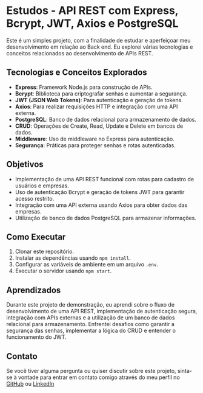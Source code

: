 # Estudos - API REST com Express, Bcrypt, JWT, Axios e PostgreSQL

Este é um simples projeto, com a finalidade de estudar e aperfeiçoar meu desenvolvimento  em relação ao Back end. Eu explorei várias tecnologias e conceitos relacionados ao desenvolvimento de APIs REST.

## Tecnologias e Conceitos Explorados

- **Express**: Framework Node.js para construção de APIs.
- **Bcrypt**: Biblioteca para criptografar senhas e aumentar a segurança.
- **JWT (JSON Web Tokens)**: Para autenticação e geração de tokens.
- **Axios**: Para realizar requisições HTTP e integração com uma API externa.
- **PostgreSQL**: Banco de dados relacional para armazenamento de dados.
- **CRUD**: Operações de Create, Read, Update e Delete em bancos de dados.
- **Middleware**: Uso de middleware no Express para autenticação.
- **Segurança**: Práticas para proteger senhas e rotas autenticadas.

## Objetivos

- Implementação de uma API REST funcional com rotas para cadastro de usuários e empresas.
- Uso de autenticação Bcrypt e geração de tokens JWT para garantir acesso restrito.
- Integração com uma API externa usando Axios para obter dados das empresas.
- Utilização de banco de dados PostgreSQL para armazenar informações.

## Como Executar

1. Clonar este repositório.
2. Instalar as dependências usando `npm install`.
3. Configurar as variáveis de ambiente em um arquivo `.env`.
4. Executar o servidor usando `npm start`.

## Aprendizados

Durante este projeto de demonstração, eu aprendi sobre o fluxo de desenvolvimento de uma API REST, implementação de autenticação segura, integração com APIs externas e a utilização de um banco de dados relacional para armazenamento. Enfrentei desafios como garantir a segurança das senhas, implementar a lógica do CRUD e entender o funcionamento do JWT.

## Contato

Se você tiver alguma pergunta ou quiser discutir sobre este projeto, sinta-se à vontade para entrar em contato comigo através do meu perfil no [GitHub](https://github.com/ewertonHecsley) ou [LinkedIn](https://www.linkedin.com/in/ewerton-hecsley-8a613992/?trk)
